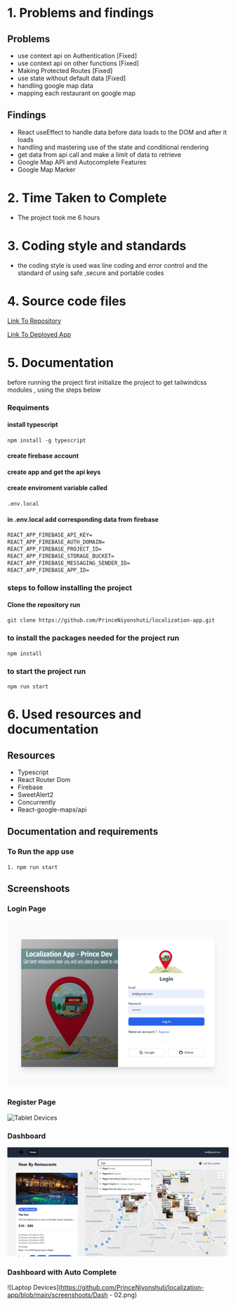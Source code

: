 <!-- @format -->

# 1. Problems and findings

## Problems

- use context api on Authentication [Fixed]
- use context api on other functions [Fixed]
- Making Protected Routes [Fixed]
- use state without default data [Fixed]
- handling google map data
- mapping each restaurant on google map

## Findings

- React useEffect to handle data before data loads to the DOM and after it loads
- handling and mastering use of the state and conditional rendering
- get data from api call and make a limit of data to retrieve
- Google Map API and Autocomplete Features
- Google Map Marker

# 2. Time Taken to Complete

- The project took me 6 hours

# 3. Coding style and standards

- the coding style is used was line coding and error control and
  the standard of using safe ,secure and portable codes

# 4. Source code files

[Link To Repository](https://github.com/PrinceNiyonshuti/localization-app.git)

[Link To Deployed App]()

# 5. Documentation

before running the project first initialize the project to get tailwindcss modules , using the steps below

### Requiments

#### install typescript

    npm install -g typescript

#### create firebase account

#### create app and get the api keys

#### create enviroment variable called

    .env.local

#### in .env.local add corresponding data from firebase

    REACT_APP_FIREBASE_API_KEY=
    REACT_APP_FIREBASE_AUTH_DOMAIN=
    REACT_APP_FIREBASE_PROJECT_ID=
    REACT_APP_FIREBASE_STORAGE_BUCKET=
    REACT_APP_FIREBASE_MESSAGING_SENDER_ID=
    REACT_APP_FIREBASE_APP_ID=

### steps to follow installing the project

#### Clone the repository run

    git clone https://github.com/PrinceNiyonshuti/localization-app.git

### to install the packages needed for the project run

    npm install

### to start the project run

    npm run start

# 6. Used resources and documentation

## Resources

- Typescript
- React Router Dom
- Firebase
- SweetAlert2
- Concurrently
- React-google-maps/api

## Documentation and requirements

### To Run the app use

    1. npm run start

## Screenshoots

### Login Page

![Mobile Devices](https://github.com/PrinceNiyonshuti/localization-app/blob/main/screenshoots/Login-Resto.png)

### Register Page

![Tablet Devices](https://github.com/PrinceNiyonshuti/localization-appblob/main/screenshoots/Register-Resto.png)

### Dashboard

![Laptop Devices](https://github.com/PrinceNiyonshuti/localization-app/blob/main/screenshoots/Dashboard.png)

### Dashboard with Auto Complete

![Laptop Devices](https://github.com/PrinceNiyonshuti/localization-app/blob/main/screenshoots/Dash - 02.png)
